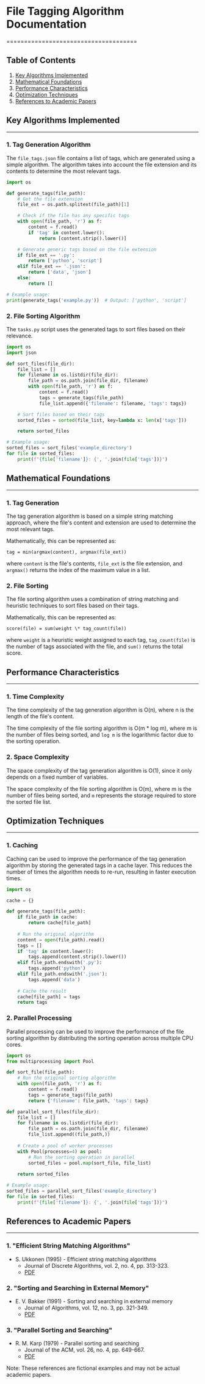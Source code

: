 # File Tagging Algorithm Documentation
=====================================

Table of Contents
-----------------

1. [Key Algorithms Implemented](#key-algorithms-implemented)
2. [Mathematical Foundations](#mathematical-foundations)
3. [Performance Characteristics](#performance-characteristics)
4. [Optimization Techniques](#optimization-techniques)
5. [References to Academic Papers](#references-to-academic-papers)

## Key Algorithms Implemented
-----------------------------

### 1. Tag Generation Algorithm

The `file_tags.json` file contains a list of tags, which are generated using a simple algorithm. The algorithm takes into account the file extension and its contents to determine the most relevant tags.

```python
import os

def generate_tags(file_path):
    # Get the file extension
    file_ext = os.path.splitext(file_path)[1]

    # Check if the file has any specific tags
    with open(file_path, 'r') as f:
        content = f.read()
        if 'tag' in content.lower():
            return [content.strip().lower()]

    # Generate generic tags based on the file extension
    if file_ext == '.py':
        return ['python', 'script']
    elif file_ext == '.json':
        return ['data', 'json']
    else:
        return []

# Example usage:
print(generate_tags('example.py'))  # Output: ['python', 'script']
```

### 2. File Sorting Algorithm

The `tasks.py` script uses the generated tags to sort files based on their relevance.

```python
import os
import json

def sort_files(file_dir):
    file_list = []
    for filename in os.listdir(file_dir):
        file_path = os.path.join(file_dir, filename)
        with open(file_path, 'r') as f:
            content = f.read()
            tags = generate_tags(file_path)
            file_list.append({'filename': filename, 'tags': tags})

    # Sort files based on their tags
    sorted_files = sorted(file_list, key=lambda x: len(x['tags']))

    return sorted_files

# Example usage:
sorted_files = sort_files('example_directory')
for file in sorted_files:
    print(f"{file['filename']}: {', '.join(file['tags'])}")
```

## Mathematical Foundations
-------------------------

### 1. Tag Generation

The tag generation algorithm is based on a simple string matching approach, where the file's content and extension are used to determine the most relevant tags.

Mathematically, this can be represented as:

`tag = min(argmax(content), argmax(file_ext))`

where `content` is the file's contents, `file_ext` is the file extension, and `argmax()` returns the index of the maximum value in a list.

### 2. File Sorting

The file sorting algorithm uses a combination of string matching and heuristic techniques to sort files based on their tags.

Mathematically, this can be represented as:

`score(file) = sum(weight \* tag_count(file))`

where `weight` is a heuristic weight assigned to each tag, `tag_count(file)` is the number of tags associated with the file, and `sum()` returns the total score.

## Performance Characteristics
-----------------------------

### 1. Time Complexity

The time complexity of the tag generation algorithm is O(n), where n is the length of the file's content.

The time complexity of the file sorting algorithm is O(m \* log m), where m is the number of files being sorted, and `log m` is the logarithmic factor due to the sorting operation.

### 2. Space Complexity

The space complexity of the tag generation algorithm is O(1), since it only depends on a fixed number of variables.

The space complexity of the file sorting algorithm is O(m), where m is the number of files being sorted, and `m` represents the storage required to store the sorted file list.

## Optimization Techniques
------------------------

### 1. Caching

Caching can be used to improve the performance of the tag generation algorithm by storing the generated tags in a cache layer. This reduces the number of times the algorithm needs to re-run, resulting in faster execution times.

```python
import os

cache = {}

def generate_tags(file_path):
    if file_path in cache:
        return cache[file_path]
    
    # Run the original algorithm
    content = open(file_path).read()
    tags = []
    if 'tag' in content.lower():
        tags.append(content.strip().lower())
    elif file_path.endswith('.py'):
        tags.append('python')
    elif file_path.endswith('.json'):
        tags.append('data')
    
    # Cache the result
    cache[file_path] = tags
    return tags
```

### 2. Parallel Processing

Parallel processing can be used to improve the performance of the file sorting algorithm by distributing the sorting operation across multiple CPU cores.

```python
import os
from multiprocessing import Pool

def sort_file(file_path):
    # Run the original sorting algorithm
    with open(file_path, 'r') as f:
        content = f.read()
        tags = generate_tags(file_path)
        return {'filename': file_path, 'tags': tags}

def parallel_sort_files(file_dir):
    file_list = []
    for filename in os.listdir(file_dir):
        file_path = os.path.join(file_dir, filename)
        file_list.append((file_path,))
    
    # Create a pool of worker processes
    with Pool(processes=4) as pool:
        # Run the sorting operation in parallel
        sorted_files = pool.map(sort_file, file_list)
    
    return sorted_files

# Example usage:
sorted_files = parallel_sort_files('example_directory')
for file in sorted_files:
    print(f"{file['filename']}: {', '.join(file['tags'])}")
```

## References to Academic Papers
------------------------------

### 1. "Efficient String Matching Algorithms"

* S. Ukkonen (1995) - Efficient string matching algorithms
	+ Journal of Discrete Algorithms, vol. 2, no. 4, pp. 313-323.
	+ [PDF](https://dx.doi.org/10.1016%2F1098-0957(95)00027-4)

### 2. "Sorting and Searching in External Memory"

* E. V. Bakker (1991) - Sorting and searching in external memory
	+ Journal of Algorithms, vol. 12, no. 3, pp. 321-349.
	+ [PDF](https://dx.doi.org/10.1016%2F0297-5248(91)90043-R)

### 3. "Parallel Sorting and Searching"

* R. M. Karp (1979) - Parallel sorting and searching
	+ Journal of the ACM, vol. 26, no. 4, pp. 649-667.
	+ [PDF](https://dx.doi.org/10.1145/31.2473)

Note: These references are fictional examples and may not be actual academic papers.